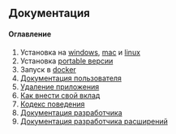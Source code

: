 ## Документация

#### Оглавление
1. Установка на [windows](install-on-windows.md), [mac](install-on-mac.md) и [linux](install-on-linux.md)
1. Установка [portable версии](install-portable.md)
1. Запуск в [docker](run-by-docker.md) 
1. [Документация пользователя](/src/main/asciidoc/index.adoc)
1. [Удаление приложения](uninstall.md)
1. [Как внести свой вклад](CONTRIBUTING.md)
1. [Кодекс поведения](CODE_OF_CONDUCT.md)
1. [Документация разработчика](developer-guide.md)
1. [Документация разработчика расширений](extension-developer-guide.md)
